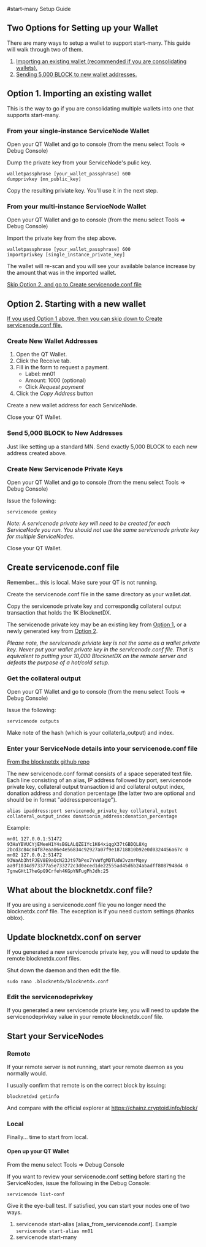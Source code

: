 #start-many Setup Guide

## Two Options for Setting up your Wallet
There are many ways to setup a wallet to support start-many. This guide will walk through two of them.

1. [Importing an existing wallet (recommended if you are consolidating wallets).](#option1)
2. [Sending 5,000 BLOCK to new wallet addresses.](#option2)

## <a name="option1"></a>Option 1. Importing an existing wallet

This is the way to go if you are consolidating multiple wallets into one that supports start-many. 

### From your single-instance ServiceNode Wallet

Open your QT Wallet and go to console (from the menu select Tools => Debug Console)

Dump the private key from your ServiceNode's pulic key.

```
walletpassphrase [your_wallet_passphrase] 600
dumpprivkey [mn_public_key]
```

Copy the resulting priviate key. You'll use it in the next step.

### From your multi-instance ServiceNode Wallet

Open your QT Wallet and go to console (from the menu select Tools => Debug Console)

Import the private key from the step above.

```
walletpassphrase [your_wallet_passphrase] 600
importprivkey [single_instance_private_key]
```

The wallet will re-scan and you will see your available balance increase by the amount that was in the imported wallet.

[Skip Option 2. and go to Create servicenode.conf file](#servicenodeconf)

## <a name="option2"></a>Option 2. Starting with a new wallet

[If you used Option 1 above, then you can skip down to Create servicenode.conf file.](#servicenodeconf)

### Create New Wallet Addresses

1. Open the QT Wallet.
2. Click the Receive tab.
3. Fill in the form to request a payment.
    * Label: mn01
    * Amount: 1000 (optional)
    * Click *Request payment*
5. Click the *Copy Address* button

Create a new wallet address for each ServiceNode.

Close your QT Wallet.

### Send 5,000 BLOCK to New Addresses

Just like setting up a standard MN. Send exactly 5,000 BLOCK to each new address created above.

### Create New Servicenode Private Keys

Open your QT Wallet and go to console (from the menu select Tools => Debug Console)

Issue the following:

```servicenode genkey```

*Note: A servicenode private key will need to be created for each ServiceNode you run. You should not use the same servicenode private key for multiple ServiceNodes.*

Close your QT Wallet.

## <a name="servicenodeconf"></a>Create servicenode.conf file

Remember... this is local. Make sure your QT is not running.

Create the servicenode.conf file in the same directory as your wallet.dat.

Copy the servicenode private key and correspondig collateral output transaction that holds the 1K BlocknetDX.

The servicenode private key may be an existing key from [Option 1](#option1), or a newly generated key from [Option 2](#option2). 

*Please note, the servicenode priviate key is not the same as a wallet private key. Never put your wallet private key in the servicenode.conf file. That is equivalent to putting your 10,000 BlocknetDX on the remote server and defeats the purpose of a hot/cold setup.*

### Get the collateral output

Open your QT Wallet and go to console (from the menu select Tools => Debug Console)

Issue the following:

```servicenode outputs```

Make note of the hash (which is your collaterla_output) and index.

### Enter your ServiceNode details into your servicenode.conf file
[From the blocknetdx github repo](https://github.com/blocknetdx-crypto/blocknetdx/blob/master/doc/servicenode_conf.md)

The new servicenode.conf format consists of a space seperated text file. Each line consisting of an alias, IP address followed by port, servicenode private key, collateral output transaction id and collateral output index, donation address and donation percentage (the latter two are optional and should be in format "address:percentage").

```
alias ipaddress:port servicenode_private_key collateral_output collateral_output_index donationin_address:donation_percentage
```



Example:

```
mn01 127.0.0.1:51472 93HaYBVUCYjEMeeH1Y4sBGLALQZE1Yc1K64xiqgX37tGBDQL8Xg 2bcd3c84c84f87eaa86e4e56834c92927a07f9e18718810b92e0d0324456a67c 0
mn02 127.0.0.2:51472 93WaAb3htPJEV8E9aQcN23Jt97bPex7YvWfgMDTUdWJvzmrMqey aa9f1034d973377a5e733272c3d0eced1de22555ad45d6b24abadff8087948d4 0 7gnwGHt17heGpG9Crfeh4KGpYNFugPhJdh:25
```

## What about the blocknetdx.conf file?

If you are using a servicenode.conf file you no longer need the blocknetdx.conf file. The exception is if you need custom settings (thanks oblox). 

## Update blocknetdx.conf on server

If you generated a new servicenode private key, you will need to update the remote blocknetdx.conf files.

Shut down the daemon and then edit the file.

```sudo nano .blocknetdx/blocknetdx.conf```

### Edit the servicenodeprivkey
If you generated a new servicenode private key, you will need to update the servicenodeprivkey value in your remote blocknetdx.conf file.

## Start your ServiceNodes

### Remote

If your remote server is not running, start your remote daemon as you normally would. 

I usually confirm that remote is on the correct block by issuing:

```blocknetdxd getinfo```

And compare with the official explorer at https://chainz.cryptoid.info/block/

### Local

Finally... time to start from local.

#### Open up your QT Wallet

From the menu select Tools => Debug Console

If you want to review your servicenode.conf setting before starting the ServiceNodes, issue the following in the Debug Console:

```servicenode list-conf```

Give it the eye-ball test. If satisfied, you can start your nodes one of two ways.

1. servicenode start-alias [alias_from_servicenode.conf]. Example ```servicenode start-alias mn01```
2. servicenode start-many
